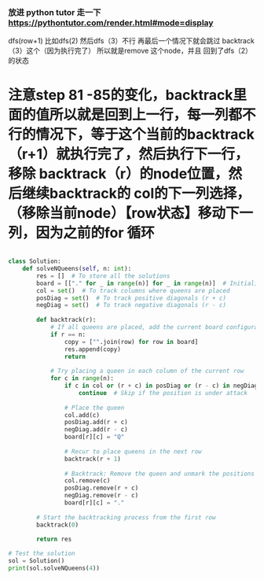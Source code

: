 ### 放进 python tutor 走一下  https://pythontutor.com/render.html#mode=display


dfs(row+1) 比如dfs(2) 然后dfs（3）不行 再最后一个情况下就会跳过 backtrack（3）这个（因为执行完了）
所以就是remove 这个node，并且 回到了dfs（2）的状态


# 注意step 81 -85的变化，backtrack里面的值所以就是回到上一行，每一列都不行的情况下，等于这个当前的backtrack（r+1）就执行完了，然后执行下一行，移除 backtrack（r）的node位置，然后继续backtrack的 col的下一列选择，（移除当前node）【row状态】移动下一列，因为之前的for 循环


```py

class Solution:
    def solveNQueens(self, n: int):
        res = []  # To store all the solutions
        board = [["." for _ in range(n)] for _ in range(n)]  # Initialize an empty board
        col = set()  # To track columns where queens are placed
        posDiag = set()  # To track positive diagonals (r + c)
        negDiag = set()  # To track negative diagonals (r - c)
        
        def backtrack(r):
            # If all queens are placed, add the current board configuration to the result
            if r == n:
                copy = ["".join(row) for row in board]
                res.append(copy)
                return
            
            # Try placing a queen in each column of the current row
            for c in range(n):
                if c in col or (r + c) in posDiag or (r - c) in negDiag:
                    continue  # Skip if the position is under attack
                
                # Place the queen
                col.add(c)
                posDiag.add(r + c)
                negDiag.add(r - c)
                board[r][c] = "Q"
                
                # Recur to place queens in the next row
                backtrack(r + 1)
                
                # Backtrack: Remove the queen and unmark the positions
                col.remove(c)
                posDiag.remove(r + c)
                negDiag.remove(r - c)
                board[r][c] = "."
        
        # Start the backtracking process from the first row
        backtrack(0)
        
        return res

# Test the solution
sol = Solution()
print(sol.solveNQueens(4))
```
